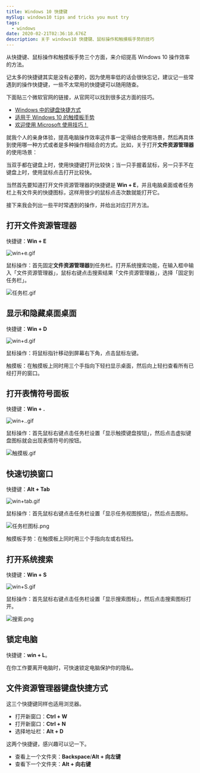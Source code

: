```yaml
---
title: Windows 10 快捷键
mySlug: windows10 tips and tricks you must try
tags:
  - windows
date: 2020-02-21T02:36:18.676Z
description: 关于 windows10 快捷键、鼠标操作和触摸板手势的技巧
---
```

从快捷键、鼠标操作和触摸板手势三个方面，来介绍提高 Windows 10 操作效率的方法。

记太多的快捷键其实是没有必要的，因为使用率低的话会很快忘记，建议记一些常遇到的操作快捷键，一些不太常用的快捷键可以随用随查。

下面贴三个微软官网的链接，从官网可以找到很多这方面的技巧。

- [Windows 中的键盘快捷方式](https://support.microsoft.com/zh-cn/help/12445/windows-keyboard-shortcuts)
- [适用于 Windows 10 的触摸板手势](https://support.microsoft.com/zh-cn/help/4027871/windows-10-touchpad-gestures)
- [欢迎使用 Microsoft 使用技巧！](https://www.microsoft.com/zh-cn/tips/home)

就我个人的亲身体验，提高电脑操作效率这件事一定得结合使用场景，然后再具体到使用哪一种方式或者是多种操作相结合的方式。比如，关于打开**文件资源管理器**的使用场景：

当双手都在键盘上时，使用快捷键打开比较快；当一只手握着鼠标，另一只手不在键盘上时，使用鼠标点击打开比较快。

当然首先要知道打开文件资源管理器的快捷键是 **Win + E**，并且电脑桌面或者任务栏上有文件夹的快捷图标，这样用很少的鼠标点击次数就能打开它。

接下来我会列出一些平时常遇到的操作，并给出对应打开方法。


## 打开文件资源管理器

快捷键：**Win + E**

![win+e.gif](https://i.loli.net/2020/03/12/pov5Qqc27UbnOCt.gif)

鼠标操作：首先固定**文件资源管理器**到任务栏。打开系统搜索功能，在输入框中输入「文件资源管理器」，鼠标右键点击搜索结果「文件资源管理器」，选择「固定到任务栏」。

![任务栏.gif](https://i.loli.net/2020/03/12/TW5URVfmysj4Hgc.gif)

## 显示和隐藏桌面桌面

快捷键：**Win + D**

![win+d.gif](https://i.loli.net/2020/03/12/Pkmg1Nyx26YDCrI.gif)

鼠标操作：将鼠标指针移动到屏幕右下角，点击鼠标左键。

触摸板：在触摸板上同时用三个手指向下轻扫显示桌面，然后向上轻扫查看所有已经打开的窗口。

## 打开表情符号面板
快捷键：**Win + .**

![win+..gif](https://i.loli.net/2020/03/12/V6YQNMu9RIzFl5D.gif)

鼠标操作：首先鼠标右键点击任务栏设置「显示触摸键盘按钮」，然后点击虚拟键盘图标就会出现表情符号的按钮。

![触摸板.gif](https://i.loli.net/2020/03/12/5EFdJbZnLH1rPgw.gif)

## 快速切换窗口
快捷键：**Alt + Tab**

![win+tab.gif](https://i.loli.net/2020/03/12/lk1P2Y5tVMrnpAH.gif)

鼠标操作：首先鼠标右键点击任务栏设置「显示任务视图按钮」，然后点击图标。

![任务栏图标.png](https://i.loli.net/2020/03/12/QOmj9n3XwiaokcT.png)

触摸板手势：在触摸板上同时用三个手指向左或右轻扫。

## 打开系统搜索
快捷键：**Win + S**

![win+S.gif](https://i.loli.net/2020/03/12/JG3dYQBCW8PI4vO.gif)

鼠标操作：首先鼠标右键点击任务栏设置「显示搜索图标」，然后点击搜索图标打开。

![搜索.png](https://i.loli.net/2020/03/12/XsYS2CwMTK5vtq7.png)

## 锁定电脑
快捷键：**win + L**。

在你工作要离开电脑时，可快速锁定电脑保护你的隐私。

## 文件资源管理器键盘快捷方式

这三个快捷键同样也适用浏览器。
- 打开新窗口：**Ctrl + W**
- 打开新窗口：**Ctrl + N**
- 选择地址栏：**Alt + D**

这两个快捷键，感兴趣可以记一下。
- 查看上一个文件夹：**Backspace**/**Alt + 向左键**
- 查看下一个文件夹：**Alt + 向右键**